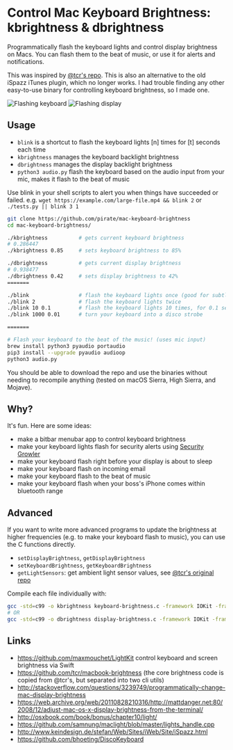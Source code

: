 # Control Mac Keyboard Brightness: kbrightness & dbrightness
Programmatically flash the keyboard lights and control display brightness on Macs.  You can flash them to the beat of music, or use it for alerts and notifications.

This was inspired by [@tcr's repo](https://github.com/tcr/macbook-brightness).  This is also an alternative to the old iSpazz iTunes plugin, which no longer works.
I had trouble finding any other easy-to-use binary for controlling keyboard brightness, so I made one.

![Flashing keyboard](https://nicksweeting.com/d/keyboard.gif) ![Flashing display](https://nicksweeting.com/d/display.gif)

## Usage

 - `blink` is a shortcut to flash the keyboard lights [n] times for [t] seconds each time
 - `kbrightness` manages the keyboard backlight brightness
 - `dbrightness` manages the display backlight brightness
 - `python3 audio.py` flash the keyboard based on the audio input from your mic, makes it flash to the beat of music

Use blink in your shell scripts to alert you when things have succeeded or failed.
e.g. `wget https://example.com/large-file.mp4 && blink 2` or `./tests.py || blink 3 1`

```bash
git clone https://github.com/pirate/mac-keyboard-brightness
cd mac-keyboard-brightness/

./kbrightness          # gets current keyboard brightness
# 0.286447
./kbrightness 0.85     # sets keyboard brightness to 85%

./dbrightness          # gets current display brightness
# 0.938477
./dbrightness 0.42     # sets display brightness to 42%
=======

./blink                # flash the keyboard lights once (good for subtle alerts, e.g. git pull && blink 2)
./blink 2              # flash the keyboard lights twice
./blink 10 0.1         # flash the keyboard lights 10 times, for 0.1 seconds each time
./blink 1000 0.01      # turn your keyboard into a disco strobe

=======

# Flash your keyboard to the beat of the music! (uses mic input)
brew install python3 pyaudio portaudio
pip3 install --upgrade pyaudio audioop
python3 audio.py
```
You should be able to download the repo and use the binaries without needing to recompile anything (tested on macOS Sierra, High Sierra, and Mojave).

## Why?

It's fun.  Here are some ideas:

 - make a bitbar menubar app to control keyboard brightness
 - make your keyboard lights flash for security alerts using [Security Growler](https://github.com/pirate/security-growler)
 - make your keyboard flash right before your display is about to sleep
 - make your keyboard flash on incoming email
 - make your keyboard flash to the beat of music
 - make your keyboard flash when your boss's iPhone comes within bluetooth range

## Advanced

If you want to write more advanced programs to update the brightness at higher frequencies
(e.g. to make your keyboard flash to music), you can use the C functions directly.

 - `setDisplayBrightness`, `getDisplayBrightness`
 - `setKeyboardBrightness`, `getKeyboardBrightness`
 - `getLightSensors`: get ambient light sensor values, see [@tcr's original repo](https://github.com/tcr/macbook-brightness/blob/master/displaybrightness.c#L54)

Compile each file individually with:

```bash
gcc -std=c99 -o kbrightness keyboard-brightness.c -framework IOKit -framework ApplicationServices
# OR
gcc -std=c99 -o dbrightness display-brightness.c -framework IOKit -framework ApplicationServices
```

## Links

- https://github.com/maxmouchet/LightKit control keyboard and screen brightness via Swift
- https://github.com/tcr/macbook-brightness (the core brightness code is copied from @tcr's, but separated into two cli utils)
- http://stackoverflow.com/questions/3239749/programmatically-change-mac-display-brightness
- https://web.archive.org/web/20110828210316/http://mattdanger.net:80/2008/12/adjust-mac-os-x-display-brightness-from-the-terminal/
- http://osxbook.com/book/bonus/chapter10/light/
- https://github.com/samnung/maclight/blob/master/lights_handle.cpp
- http://www.keindesign.de/stefan/Web/Sites/iWeb/Site/iSpazz.html
- https://github.com/bhoeting/DiscoKeyboard
